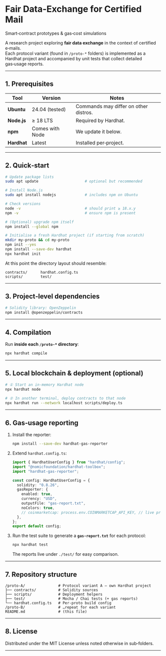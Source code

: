 # Fair Data-Exchange for Certified Mail  
Smart‑contract prototypes & gas‑cost simulations

A research project exploring **fair data exchange** in the context of certified e‑mails.  
Each protocol variant (found in `/proto-*` folders) is implemented as a Hardhat project and accompanied by unit tests that collect detailed gas‑usage reports.

---

## 1. Prerequisites

| Tool | Version | Notes |
|------|---------|-------|
| **Ubuntu** | 24.04 (tested) | Commands may differ on other distros. |
| **Node.js** | ≥ 18 LTS | Required by Hardhat. |
| **npm** | Comes with Node | We update it below. |
| **Hardhat** | Latest | Installed per‑project. |

---

## 2. Quick‑start

```bash
# Update package lists
sudo apt update                     # optional but recommended

# Install Node.js
sudo apt install nodejs             # includes npm on Ubuntu

# Check versions
node -v                             # should print ≥ 18.x.y
npm -v                              # ensure npm is present

# (Optional) upgrade npm itself
npm install --global npm

# Initialise a fresh Hardhat project (if starting from scratch)
mkdir my-proto && cd my-proto
npm init --yes
npm install --save-dev hardhat
npx hardhat init
```

At this point the directory layout should resemble:

```
contracts/      hardhat.config.ts
scripts/        test/
```

---

## 3. Project‑level dependencies

```bash
# Solidity library: OpenZeppelin
npm install @openzeppelin/contracts
```

---

## 4. Compilation

Run **inside each `/proto-*` directory**:

```bash
npx hardhat compile
```

---

## 5. Local blockchain & deployment (optional)

```bash
# ① Start an in‑memory Hardhat node
npx hardhat node

# ② In another terminal, deploy contracts to that node
npx hardhat run --network localhost scripts/deploy.ts
```

---

## 6. Gas‑usage reporting

1. Install the reporter:

   ```bash
   npm install --save-dev hardhat-gas-reporter
   ```

2. Extend `hardhat.config.ts`:

   ```ts
   import { HardhatUserConfig } from "hardhat/config";
   import "@nomicfoundation/hardhat-toolbox";
   import "hardhat-gas-reporter";

   const config: HardhatUserConfig = {
     solidity: "0.8.26",
     gasReporter: {
       enabled: true,
       currency: "USD",
       outputFile: "gas-report.txt",
       noColors: true,
       // coinmarketcap: process.env.COINMARKETCAP_API_KEY, // live prices (optional)
     },
   };
   export default config;
   ```

3. Run the test suite to generate a **`gas-report.txt`** for each protocol:

   ```bash
   npx hardhat test
   ```

   The reports live under `./test/` for easy comparison.

---

## 7. Repository structure

```
/proto-A/               # Protocol variant A – own Hardhat project
├── contracts/          # Solidity sources
├── scripts/            # Deployment helpers
├── test/               # Mocha / Chai tests (+ gas reports)
└── hardhat.config.ts   # Per-proto build config
/proto-B/               # …repeat for each variant
README.md               # (this file)
```

---

## 8. License

Distributed under the MIT License unless noted otherwise in sub‑folders.

---